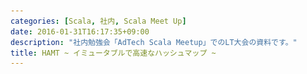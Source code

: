 ```yaml
---
categories: [Scala, 社内, Scala Meet Up]
date: 2016-01-31T16:17:35+09:00
description: "社内勉強会「AdTech Scala Meetup」でのLT大会の資料です。"
title: HAMT ~ イミュータブルで高速なハッシュマップ ~
---
```


<section data-markdown
    data-separator="\n===\n"
    data-vertical="\n---\n"
    data-notes="^Note:">
<script type="text/template">
# <span style="font-size: 90%">Hash-Array Mapped Trie</span>
----------------------
 ~ イミュータブルで高速なハッシュマップ ~  
サイバーエージェント AdTech Scala Meetup LT大会

<!-- .slide: class="center" -->
===
# About Me
---------
![κeenのアイコン](/images/icon.png) <!-- .element: style="position:absolute;right:0;z-index:-1" -->

 + κeen
 + [@blackenedgold](https://twitter.com/blackenedgold)
 + Github: [KeenS](https://github.com/KeenS)
 + 基盤開発グループの新卒
 + Lisp, ML, Rust, Shell Scriptあたりを書きます

===
# <span style="font-size: 60%">scala.collections.immutable.HashMap</span>
-------------------------------------

* 今日の話題。これの実装をみていく。
* イミュータブル
* キー-バリューペア
* 値を追加する度に新たなハッシュマップを作る <!-- .element: class="fragment grow" data-fragment-index="1" -->

===
# HashMap
----------------

* `O(1)`のアクセス効率
* 空間効率は悪い
* ハッシュ関数が定義出来れば何でもキーに使える
* 普通はミュータブルに使う
  + 大量のメモリをアロケートするのでコピーはつらい

===
# メモリ効率悪そう？
-------------------------

```scala
val hash = HashMap.empty + (3 -> 1)
// +---+---+---+---+---+----
// | / | 3 | / | / | / | ...
// +---+---+---+---+---+----
//       |
//      +-+
//      |1|
//      +-+
```

===
# メモリ効率悪そう？
-------------------------

```scala
val hash2 = hash + (2 -> 2)
// +---+---+---+---+---+----
// | / | 3 | / | / | / | ...
// +---+---+---+---+---+----
//       |
//      +-+
//      |1|
//      +-+
//  > Copy <
// +---+---+---+---+---+----
// | / | 3 | / | 2 | / | ...
// +---+---+---+---+---+----
//       |       |
//      +-+     +-+
//      |1|     |2|
//      +-+     +-+
```

===
# メモリ効率的データ構造?
----------------------------
## TreeMap

* O(log(n))のアクセス効率
* 空間効率はほどほど
  + イミュータブルに使えばかなり良い
  + 部分構造を再利用出来る
* 全順序関数が定義出来れば何でもキーに出来る
* キーが複数回比較される問題がある

===
# キー同士の比較
---------------
長いキー同士の比較がO(log(n))回走る可能性がある

```scala
treeMap.get("very long ... key1")

        ....
       /
"very long ... key3" -> "value3"
       \
   "very long ... key2" -> "value2"
         \
      "very long ...key1" -> "value1"
```

===
# HashMap vs TreeMap
-----------------

<table>
<tr><td></td><th>HashMap</th><th>TreeMap</th></tr>
<tr><th>アクセス効率</th><td class="fragment highlight-red" data-fragment-index="1">`O(1)`</td><td>`O(log(n))`</td></tr>
<tr><th>イミュータブルな時の空間効率</th><td>悪い(毎回コピー)</td><td class="fragment highlight-red"  data-fragment-index="1">良い(部分構造を共有)</td></tr>
<tr><th>キーの比較</th><td class="fragment highlight-red"  data-fragment-index="1">定数回</td><td>`O(log(n))`回</td></tr>
<tr><th>キーの要件</th><td class="fragment highlight-red"  data-fragment-index="1">Hash関数が定義されている</td><td>全順序関数が定義されている</td></tr>
</table>
===
# <span style="font-size: 90%">Hash-Array Mapped Trie</span>
------------------------

* `O(1)`のアクセス効率
* 部分構造を共有してメモリ効率も良い
* キーの比較は定数回
* Hash関数が定義されていればキーに出来る

===
# 動作
------

* ざっくり言うと、「Hashして分割してトライ」

===
# 動作
------
## Hashする

* 40bitくらいの値が生成される

``` scala
hash("key")
// => 0b10101101010101001010110101010100
```

===
# 動作
------
## 分割する

* 下位から5bit毎に分割する
  + 5bit = 0 ~ 31
  + 32分木になる

```
11111 00010 10110 10101 01001 01011 01010 10100
```

===
# 動作
------
## トライ

* 32分のトライ木になる
* トライ木の実装は32bitのbitmapを使ったArray Mapped Trieを使う

===
(図が分かりづらいというか不適切)

```
8     7     6     5     4     3     2     1
11111 00010 10110 10101 01001 01011 01010 10100

1    2    3  4
   ...
  /
10100     ...
  \        /
   \    01011
    \   /  \
     \ /   01001....
     01010
       \
        ...
```

===
# 特徴
------

* ハッシュ値が固定長なので`O(1)`で動作
* Treeなので部分構造の共有が簡単
* 木を辿る時の比較はhash値（の一部）なので高速
* キーに全順序がなくてもハッシュ関数さえ定義されていれば木を構築出来る

===
# まとめ
--------

* Scalaのimmutable.HashMapはコピーしても高速だよ
* 裏で動くアルゴリズムを紹介したよ
  + ざっくりなので本物はもう少し工夫してる
  + prefix treeになってる

===
# 参考
------

* PDF [Ideal Hash Trees](http://lampwww.epfl.ch/papers/idealhashtrees.pdf)
  + HAMTの元論文
* [HAMT(Hash Array Mapped Trie) - sileのブログ](http://sile.hatenablog.jp/entry/20100926/1285467529)
  + HAMTの解説ブログ
* PDF [Optimizing Hash-Array Mapped Tries for Fast and Lean Immutable JVM Collections](http://michael.steindorfer.name/publications/oopsla15.pdf)
  + HAMTを改善したCHAMPというデータ構造の論文。Clojureにこれが入りそう。
* [Optimizing Hash-Array Mapped Tries for Fast and Lean Immutable JVM Collections | the morning paper](http://blog.acolyer.org/2015/11/27/hamt/)
  + CHAMPを解説したブログ

</script>
</section>
